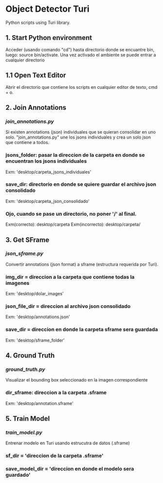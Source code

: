# Object Detector Turi

Python scripts using Turi library.


## 1. Start Python environment

Acceder (usando comando "cd") hasta directorio donde se encuantre bin, luego: source bin/activate.
Una vez activado el ambiente se puede entrar a cualquier directorio


## 1.1 Open Text Editor

 Abrir el directorio que contiene los scripts en cualquier editor de texto, cmd + o.


## 2. Join Annotations
 
### *join_annotations.py*
Si existen annotations (json) individuales que se quieran consolidar en uno solo. "join_annotations.py" une los jsons individuales y crea un solo json que contiene a todos.
 
 ### jsons_folder: pasar la direccion de la carpeta en donde se encuentran los jsons individuales
 Exm: 'desktop/carpeta_jsons_individuales'
 ### save_dir: directorio en donde se quiere guardar el archivo json consolidado
 Exm: 'desktop/carpeta_json_consolidado' 
 
 ### Ojo, cuando se pase un directorio, no poner '/' al final.
 Exm(correcto): desktop/carpeta
 Exm(incorrecto): desktop/carpeta/
 
 
 ## 3. Get SFrame
 
 ### *json_sframe.py*
 Convertir annotations (json format) a sframe (estructura requerida por Turi).
 ### img_dir = direccion a la carpeta que contiene todas la imagenes
 Exm: 'desktop/dolar_images'
 ### json_file_dir = direccion al archivo json consolidado
 Exm: 'desktop/annotations.json'
 ### save_dir = direccion en donde la carpeta sframe sera guardada
 Exm: 'desktop/sframe_folder'
 
 
 ## 4. Ground Truth
 
 ### *ground_truth.py*
 Visualizar el bounding box seleccionado en la imagen correspondiente
 ### dir_sframe: direccion a la carpeta .sframe
 Exm: 'desktop/annotation.sframe'
 
 
 ## 5. Train Model
 
 ### *train_model.py*
 Entrenar modelo en Turi usando estrucutra de datos (.sframe)
 ### sf_dir = 'direccion de la carpeta .sframe'
 ### save_model_dir = 'direccion en donde el modelo sera guardado'
 
 
 

